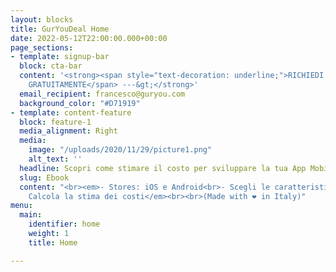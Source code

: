 ```yaml
---
layout: blocks
title: GurYouDeal Home
date: 2022-05-12T22:00:00.000+00:00
page_sections:
- template: signup-bar
  block: cta-bar
  content: '<strong><span style="text-decoration: underline;">RICHIEDI ORA L´ EBOOK
    GRATUITAMENTE</span> ---&gt;</strong>'
  email_recipient: francesco@guryou.com
  background_color: "#D71919"
- template: content-feature
  block: feature-1
  media_alignment: Right
  media:
    image: "/uploads/2020/11/29/picture1.png"
    alt_text: ''
  headline: Scopri come stimare il costo per sviluppare la tua App Mobile per il Wellness.<br>
  slug: Ebook
  content: "<br><em>- Stores: iOS e Android<br>- Scegli le caratteristiche principali<br>e<br>-
    Calcola la stima dei costi</em><br><br>(Made with ❤︎ in Italy)"
menu:
  main:
    identifier: home
    weight: 1
    title: Home

---
```

